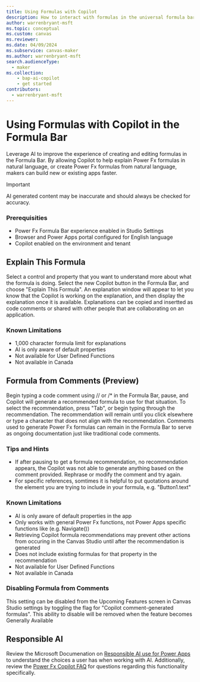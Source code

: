 ```yaml
---
title: Using Formulas with Copilot
description: How to interact with formulas in the universal formula bar using AI.
author: warrenbryant-msft
ms.topic: conceptual
ms.custom: canvas
ms.reviewer: 
ms.date: 04/09/2024
ms.subservice: canvas-maker
ms.author: warrenbryant-msft
search.audienceType: 
  - maker
ms.collection: 
    - bap-ai-copilot
    - get started
contributors:
  - warrenbryant-msft
---
```


# Using Formulas with Copilot in the Formula Bar

Leverage AI to improve the experience of creating and editing formulas in the Formula Bar.  By allowing Copilot to help explain Power Fx formulas in natural language, or create Power Fx formulas from natural language, makers can build new or existing apps faster.

> [!IMPORTANT]
> AI generated content may be inaccurate and should always be checked for accuracy.

### Prerequisities
- Power Fx Formula Bar experience enabled in Studio Settings
- Browser and Power Apps portal configured for English language
- Copilot enabled on the environment and tenant

## Explain This Formula
Select a control and property that you want to understand more about what the formula is doing.  Select the new Copilot button in the Formula Bar, and choose "Explain This Formula".  An explanation window will appear to let you know that the Copilot is working on the explanation, and then display the explanation once it is available.  Explanations can be copied and insertted as code comments or shared with other people that are collaborating on an application.

### Known Limitations
- 1,000 character formula limit for explanations
- AI is only aware of default properties
- Not available for User Defined Functions
- Not available in Canada

## Formula from Comments (Preview)

Begin typing a code comment using // or /* in the Formula Bar, pause, and Copilot will generate a recommended formula to use for that situation.  To select the recommendation, press "Tab", or begin typing through the recommendation.  The recommendation will remain until you click elsewhere or type a character that does not align with the recommendation.  Comments used to generate Power Fx formulas can remain in the Formula Bar to serve as ongoing documentation just like traditional code comments.

### Tips and Hints
- If after pausing to get a formula recommendation, no recommendation appears, the Copilot was not able to generate anything based on the comment provided.  Rephrase or modify the comment and try again.
- For specific references, somtimes it is helpful to put quotations around the element you are trying to include in your formula, e.g. "Button1.text"

### Known Limitations
- AI is only aware of default properties in the app
- Only works with general Power Fx functions, not Power Apps specific functions like (e.g. Navigate())
- Retrieving Copilot formula recommendations may prevent other actions from occuring in the Canvas Studio until after the recommendation is generated
- Does not include existing formulas for that property in the recommendation
- Not available for User Defined Functions
- Not available in Canada

### Disabling Formula from Comments
This setting can be disabled from the Upcoming Features screen in Canvas Studio settings by toggling the flag for "Copilot comment-generated formulas".  This ability to disable will be removed when the feature becomes Generally Available

## Responsible AI

Review the Microsoft Documenation on [Responsible AI use for Power Apps](../common/responsible-ai-overview.md) to understand the choices a user has when working with AI.  Additionally, review the [Power Fx Copilot FAQ](../common/pfx-copilot-faq.md) for questions regarding this functionality specifically.
